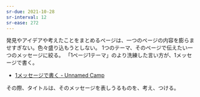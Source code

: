 ```yaml
---
sr-due: 2021-10-28
sr-interval: 12
sr-ease: 272
---
```


発見やアイデアや考えたことをまとめるページは、一つのページの内容を膨らませすぎない。色々盛り込もうとしない。
1つのテーマ、そのページで伝えたい一つのメッセージに絞る。
「1ページ1テーマ」のより洗練した言い方が、1メッセージで書く。

- [1メッセージで書く - Unnamed Camp](https://scrapbox.io/unnamedcamp/1%E3%83%A1%E3%83%83%E3%82%BB%E3%83%BC%E3%82%B8%E3%81%A7%E6%9B%B8%E3%81%8F)

その際、タイトルは、そのメッセージを表しうるものを、考え、つける。